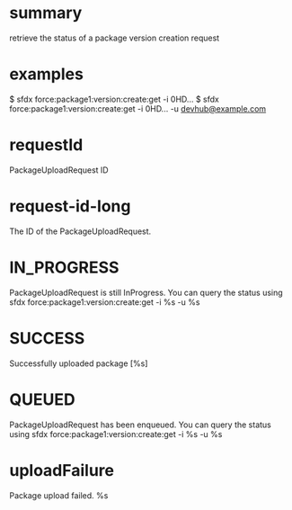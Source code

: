# summary

retrieve the status of a package version creation request

# examples

$ sfdx force:package1:version:create:get -i 0HD...
$ sfdx force:package1:version:create:get -i 0HD... -u devhub@example.com

# requestId

PackageUploadRequest ID

# request-id-long

The ID of the PackageUploadRequest.

# IN_PROGRESS

PackageUploadRequest is still InProgress. You can query the status using
sfdx force:package1:version:create:get -i %s -u %s

# SUCCESS

Successfully uploaded package [%s]

# QUEUED

PackageUploadRequest has been enqueued. You can query the status using
sfdx force:package1:version:create:get -i %s -u %s

# uploadFailure

Package upload failed.
%s
